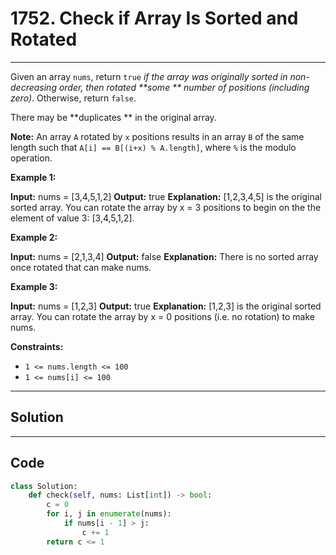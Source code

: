 # 1752. Check if Array Is Sorted and Rotated

---

Given an array `nums`, return `true` _if the array was originally sorted in non-decreasing order, then rotated **some ** number of positions (including zero)_. Otherwise, return `false`.

There may be **duplicates ** in the original array.

**Note:** An array `A` rotated by `x` positions results in an array `B` of the same length such that `A[i] == B[(i+x) % A.length]`, where `%` is the modulo operation.

 

**Example 1:**


**Input:** nums = [3,4,5,1,2]
**Output:** true
**Explanation:** [1,2,3,4,5] is the original sorted array.
You can rotate the array by x = 3 positions to begin on the the element of value 3: [3,4,5,1,2].


**Example 2:**


**Input:** nums = [2,1,3,4]
**Output:** false
**Explanation:** There is no sorted array once rotated that can make nums.


**Example 3:**


**Input:** nums = [1,2,3]
**Output:** true
**Explanation:** [1,2,3] is the original sorted array.
You can rotate the array by x = 0 positions (i.e. no rotation) to make nums.


 

**Constraints:**

  * `1 <= nums.length <= 100`
  * `1 <= nums[i] <= 100`

---

## Solution



---

## Code
```python
class Solution:
    def check(self, nums: List[int]) -> bool:
        c = 0
        for i, j in enumerate(nums):
            if nums[i - 1] > j:
                c += 1
        return c <= 1
```